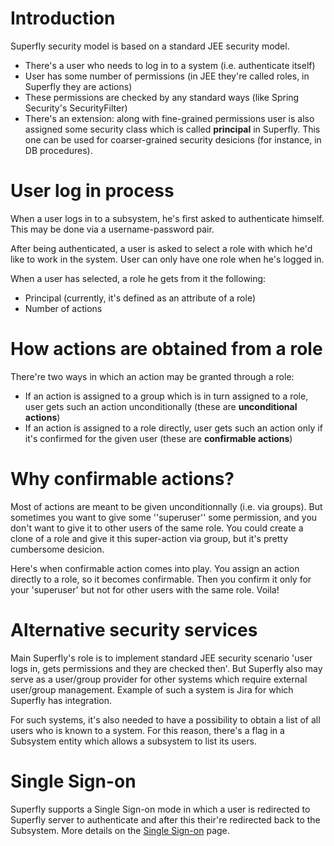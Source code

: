 # Introduction #

Superfly security model is based on a standard JEE security model.

  * There's a user who needs to log in to a system (i.e. authenticate itself)
  * User has some number of permissions (in JEE they're called roles, in Superfly they are actions)
  * These permissions are checked by any standard ways (like Spring Security's SecurityFilter)
  * There's an extension: along with fine-grained permissions user is also assigned some security class which is called **principal** in Superfly. This one can be used for coarser-grained security desicions (for instance, in DB procedures).

# User log in process #

When a user logs in to a subsystem, he's first asked to authenticate himself. This may be done via a username-password pair.

After being authenticated, a user is asked to select a role with which he'd like to work in the system. User can only have one role when he's logged in.

When a user has selected, a role he gets from it the following:

  * Principal (currently, it's defined as an attribute of a role)
  * Number of actions

# How actions are obtained from a role #

There're two ways in which an action may be granted through a role:

  * If an action is assigned to a group which is in turn assigned to a role, user gets such an action unconditionally (these are **unconditional actions**)
  * If an action is assigned to a role directly, user gets such an action only if it's confirmed for the given user (these are **confirmable actions**)

# Why confirmable actions? #

Most of actions are meant to be given unconditionnally (i.e. via groups). But sometimes you want to give some ''superuser'' some permission, and you don't want to give it to other users of the same role. You could create a clone of a role and give it this super-action via group, but it's pretty cumbersome desicion.

Here's when confirmable action comes into play. You assign an action directly to a role, so it becomes confirmable. Then you confirm it only for your 'superuser' but not for other users with the same role. Voila!

# Alternative security services #

Main Superfly's role is to implement standard JEE security scenario 'user logs in, gets permissions and they are checked then'. But Superfly also may serve as a user/group provider for other systems which require external user/group management. Example of such a system is Jira for which Superfly has integration.

For such systems, it's also needed to have a possibility to obtain a list of all users who is known to a system. For this reason, there's a flag in a Subsystem entity which allows a subsystem to list its users.

# Single Sign-on #

Superfly supports a Single Sign-on mode in which a user is redirected to Superfly server to authenticate and after this their're redirected back to the Subsystem. More details on the [Single Sign-on](SingleSignOn.md) page.